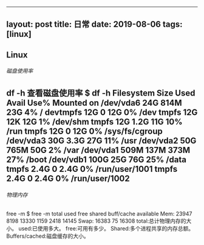 ---
layout: post
title: 日常
date: 2019-08-06
tags: [linux]
----------
Linux
----------
###### 磁盘使用率
df -h 查看磁盘使用率
$ df -h
Filesystem      Size  Used Avail Use% Mounted on
/dev/vda6        24G  814M   23G   4% /
devtmpfs         12G     0   12G   0% /dev
tmpfs            12G   12K   12G   1% /dev/shm
tmpfs            12G  1.2G   11G  10% /run
tmpfs            12G     0   12G   0% /sys/fs/cgroup
/dev/vda3        30G  3.3G   27G  11% /usr
/dev/vda2        50G  765M   50G   2% /var
/dev/vda1       509M  137M  373M  27% /boot
/dev/vdb1       100G   25G   76G  25% /data
tmpfs           2.4G     0  2.4G   0% /run/user/1001
tmpfs           2.4G     0  2.4G   0% /run/user/1002
-------
###### 物理内存
free -m 
$ free -m
              total        used        free      shared  buff/cache   available
Mem:          23947        8198       13330        1159        2418       14145
Swap:         16383          75       16308
total:总计物理内存的大小。
used:已使用多大。
free:可用有多少。
Shared:多个进程共享的内存总额。
Buffers/cached:磁盘缓存的大小。



